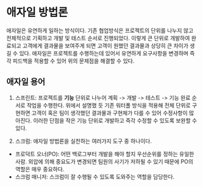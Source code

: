 # 애자일 방법론
애자일은 유연하게 일하는 방식이다. 기존 협업방식은 프로젝트의 단위를 나누지 않고 전체적으로 기획하고 개발 및 테스트 순서로 진행되었다. 이렇게 큰 단위로 개발하여 완료되고 고객에게 결과물을 보여주게 되면 고객이 원했던 결과물과 상당히 큰 차이가 생길 수 있다. 애자일은 프로젝트를 수행하는데 있어서 유연하게 요구사항을 변경하며 즉각 피드백을 적용할 수 있어 위의 문제점을 해결할 수 있다.

## 애자일 용어

1. 스프린트:
프로젝트를 **기능** 단위로 나누어 계획 -> 개발 -> 테스트 -> 기능 완료 순서로 작업을 수행한다.
위에서 설명했 듯 기존 워터폴 방식을 적용해 전체 단위로 구현하면 고객이 혹은 팀이 생각했던 결과물과 구현체가 다를 수 있어 수정사항이 많아진다. 이러한 단점을 작은 기능 단위로 개발하고 즉각 수정할 수 있도록 보완할 수 있다.

2. 스크럼: 애자일 방법론을 실천하는 여러가지 도구 중 하나이다.

- 프로덕트 오너(PO): 어떤 백로그부터 개발을 해야 할지 우선순위를 정하는 유일한 사람. 외압에 의해 중요도가 변경되면 팀원의 사기가 저하될 수 있기 때문에 PO의 역할은 매우 중요하다.
- 스크럼 매니저: 스크럼이 잘 수행될 수 있도록 도와주는 역할을 담당한다. 